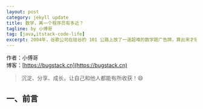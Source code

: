 ```yaml
---
layout: post
category: jekyll update
title: 数学，离一个程序员有多近？
tagline: by 小傅哥
tag: [java,itstack-code-life]
excerpt: 2004年，谷歌公司在硅谷的 101 公路上放了一道超难的数学题广告牌，算出来才招聘你！那数学不好就写不了代码吗😳？不，一样可以写代码，可以写出更多的`CRUD`出来。
---
```


作者：小傅哥
<br/>博客：[https://bugstack.cn](https://bugstack.cn)

> 沉淀、分享、成长，让自己和他人都能有所收获！😄

## 一、前言